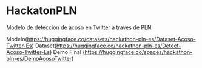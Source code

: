 # HackatonPLN
Modelo de detección de acoso en Twitter a traves de PLN

Modelo(https://huggingface.co/datasets/hackathon-pln-es/Dataset-Acoso-Twitter-Es)
Dataset(https://huggingface.co/hackathon-pln-es/Detect-Acoso-Twitter-Es)
Demo Final (https://huggingface.co/spaces/hackathon-pln-es/DemoAcosoTwitter)
